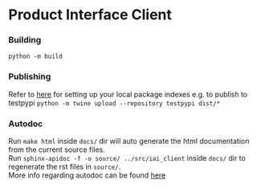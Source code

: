#   Product Interface Client
### Building
`python -m build`

### Publishing

Refer to [here](https://packaging.python.org/en/latest/specifications/pypirc/) for setting up your local package indexes
e.g. to publish to testpypi
`python -m twine upload --repository testpypi dist/*`

### Autodoc  
Run `make html` inside `docs/` dir will auto generate the html documentation from the current source files.  
Run `sphinx-apidoc -f -o source/ ../src/iai_client` inside `docs/` dir to regenerate the rst files in `source/`.  
More info regarding autodoc can be found [here](https://docs-python2readthedocs.readthedocs.io/en/master/code-doc.html#)
